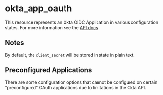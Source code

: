 # okta_app_oauth

This resource represents an Okta OIDC Application in various configuration states. For more information see
the [API docs](https://developer.okta.com/docs/api/resources/apps#add-oauth-20-client-application)

## Notes

By default, the `client_secret` will be stored in state in plain text.

## Preconfigured Applications

There are some configuration options that cannot be configured on certain "preconfigured" OAuth applications due to
limitations in the Okta API.
